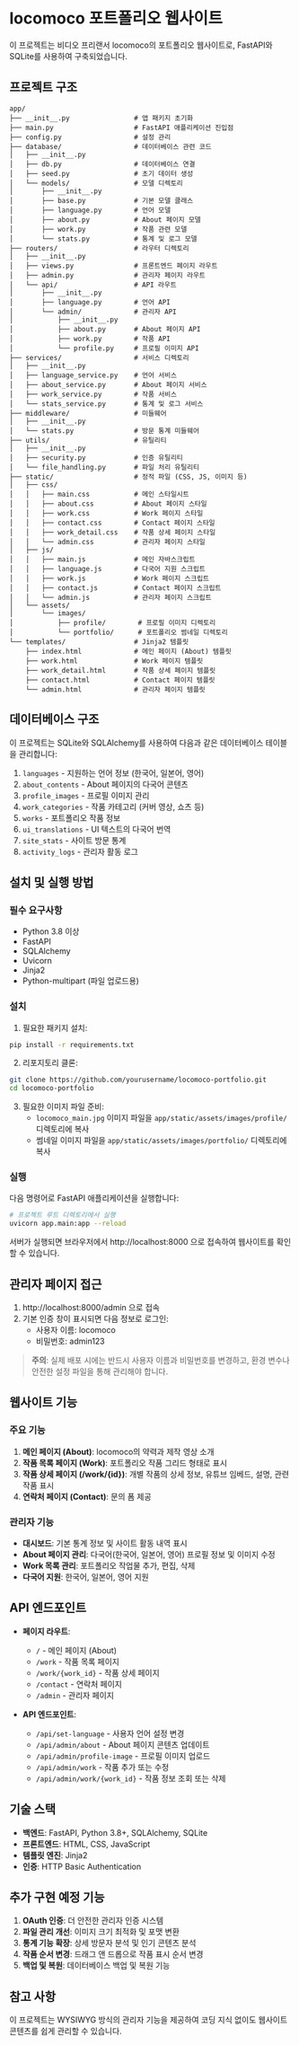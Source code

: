 # locomoco 포트폴리오 웹사이트

이 프로젝트는 비디오 프리랜서 locomoco의 포트폴리오 웹사이트로, FastAPI와 SQLite를 사용하여 구축되었습니다.

## 프로젝트 구조

```
app/
├── __init__.py                # 앱 패키지 초기화
├── main.py                    # FastAPI 애플리케이션 진입점
├── config.py                  # 설정 관리
├── database/                  # 데이터베이스 관련 코드
│   ├── __init__.py
│   ├── db.py                  # 데이터베이스 연결
│   ├── seed.py                # 초기 데이터 생성
│   └── models/                # 모델 디렉토리
│       ├── __init__.py
│       ├── base.py            # 기본 모델 클래스
│       ├── language.py        # 언어 모델
│       ├── about.py           # About 페이지 모델
│       ├── work.py            # 작품 관련 모델
│       └── stats.py           # 통계 및 로그 모델
├── routers/                   # 라우터 디렉토리
│   ├── __init__.py
│   ├── views.py               # 프론트엔드 페이지 라우트
│   ├── admin.py               # 관리자 페이지 라우트
│   └── api/                   # API 라우트
│       ├── __init__.py
│       ├── language.py        # 언어 API
│       └── admin/             # 관리자 API
│           ├── __init__.py
│           ├── about.py       # About 페이지 API
│           ├── work.py        # 작품 API
│           └── profile.py     # 프로필 이미지 API
├── services/                  # 서비스 디렉토리
│   ├── __init__.py
│   ├── language_service.py    # 언어 서비스
│   ├── about_service.py       # About 페이지 서비스
│   ├── work_service.py        # 작품 서비스
│   └── stats_service.py       # 통계 및 로그 서비스
├── middleware/                # 미들웨어
│   ├── __init__.py
│   └── stats.py               # 방문 통계 미들웨어
├── utils/                     # 유틸리티
│   ├── __init__.py
│   ├── security.py            # 인증 유틸리티
│   └── file_handling.py       # 파일 처리 유틸리티
├── static/                    # 정적 파일 (CSS, JS, 이미지 등)
│   ├── css/
│   │   ├── main.css           # 메인 스타일시트
│   │   ├── about.css          # About 페이지 스타일
│   │   ├── work.css           # Work 페이지 스타일
│   │   ├── contact.css        # Contact 페이지 스타일
│   │   ├── work_detail.css    # 작품 상세 페이지 스타일
│   │   └── admin.css          # 관리자 페이지 스타일
│   ├── js/
│   │   ├── main.js            # 메인 자바스크립트
│   │   ├── language.js        # 다국어 지원 스크립트
│   │   ├── work.js            # Work 페이지 스크립트
│   │   ├── contact.js         # Contact 페이지 스크립트
│   │   └── admin.js           # 관리자 페이지 스크립트
│   └── assets/
│       └── images/
│           ├── profile/        # 프로필 이미지 디렉토리
│           └── portfolio/      # 포트폴리오 썸네일 디렉토리
└── templates/                 # Jinja2 템플릿
    ├── index.html             # 메인 페이지 (About) 템플릿
    ├── work.html              # Work 페이지 템플릿
    ├── work_detail.html       # 작품 상세 페이지 템플릿
    ├── contact.html           # Contact 페이지 템플릿
    └── admin.html             # 관리자 페이지 템플릿
```

## 데이터베이스 구조

이 프로젝트는 SQLite와 SQLAlchemy를 사용하여 다음과 같은 데이터베이스 테이블을 관리합니다:

1. `languages` - 지원하는 언어 정보 (한국어, 일본어, 영어)
2. `about_contents` - About 페이지의 다국어 콘텐츠
3. `profile_images` - 프로필 이미지 관리
4. `work_categories` - 작품 카테고리 (커버 영상, 쇼츠 등)
5. `works` - 포트폴리오 작품 정보
6. `ui_translations` - UI 텍스트의 다국어 번역
7. `site_stats` - 사이트 방문 통계
8. `activity_logs` - 관리자 활동 로그

## 설치 및 실행 방법

### 필수 요구사항

- Python 3.8 이상
- FastAPI
- SQLAlchemy
- Uvicorn
- Jinja2
- Python-multipart (파일 업로드용)

### 설치

1. 필요한 패키지 설치:

```bash
pip install -r requirements.txt
```

2. 리포지토리 클론:

```bash
git clone https://github.com/yourusername/locomoco-portfolio.git
cd locomoco-portfolio
```

3. 필요한 이미지 파일 준비:
   - `locomoco_main.jpg` 이미지 파일을 `app/static/assets/images/profile/` 디렉토리에 복사
   - 썸네일 이미지 파일을 `app/static/assets/images/portfolio/` 디렉토리에 복사

### 실행

다음 명령어로 FastAPI 애플리케이션을 실행합니다:

```bash
# 프로젝트 루트 디렉토리에서 실행
uvicorn app.main:app --reload
```

서버가 실행되면 브라우저에서 http://localhost:8000 으로 접속하여 웹사이트를 확인할 수 있습니다.

## 관리자 페이지 접근

1. http://localhost:8000/admin 으로 접속
2. 기본 인증 창이 표시되면 다음 정보로 로그인:
   - 사용자 이름: locomoco
   - 비밀번호: admin123

> **주의**: 실제 배포 시에는 반드시 사용자 이름과 비밀번호를 변경하고, 환경 변수나 안전한 설정 파일을 통해 관리해야 합니다.

## 웹사이트 기능

### 주요 기능

1. **메인 페이지 (About)**: locomoco의 약력과 제작 영상 소개
2. **작품 목록 페이지 (Work)**: 포트폴리오 작품 그리드 형태로 표시
3. **작품 상세 페이지 (/work/{id})**: 개별 작품의 상세 정보, 유튜브 임베드, 설명, 관련 작품 표시
4. **연락처 페이지 (Contact)**: 문의 폼 제공

### 관리자 기능

- **대시보드**: 기본 통계 정보 및 사이트 활동 내역 표시
- **About 페이지 관리**: 다국어(한국어, 일본어, 영어) 프로필 정보 및 이미지 수정
- **Work 목록 관리**: 포트폴리오 작업물 추가, 편집, 삭제
- **다국어 지원**: 한국어, 일본어, 영어 지원

## API 엔드포인트

- **페이지 라우트**:

  - `/` - 메인 페이지 (About)
  - `/work` - 작품 목록 페이지
  - `/work/{work_id}` - 작품 상세 페이지
  - `/contact` - 연락처 페이지
  - `/admin` - 관리자 페이지

- **API 엔드포인트**:
  - `/api/set-language` - 사용자 언어 설정 변경
  - `/api/admin/about` - About 페이지 콘텐츠 업데이트
  - `/api/admin/profile-image` - 프로필 이미지 업로드
  - `/api/admin/work` - 작품 추가 또는 수정
  - `/api/admin/work/{work_id}` - 작품 정보 조회 또는 삭제

## 기술 스택

- **백엔드**: FastAPI, Python 3.8+, SQLAlchemy, SQLite
- **프론트엔드**: HTML, CSS, JavaScript
- **템플릿 엔진**: Jinja2
- **인증**: HTTP Basic Authentication

## 추가 구현 예정 기능

1. **OAuth 인증**: 더 안전한 관리자 인증 시스템
2. **파일 관리 개선**: 이미지 크기 최적화 및 포맷 변환
3. **통계 기능 확장**: 상세 방문자 분석 및 인기 콘텐츠 분석
4. **작품 순서 변경**: 드래그 앤 드롭으로 작품 표시 순서 변경
5. **백업 및 복원**: 데이터베이스 백업 및 복원 기능

## 참고 사항

이 프로젝트는 WYSIWYG 방식의 관리자 기능을 제공하여 코딩 지식 없이도 웹사이트 콘텐츠를 쉽게 관리할 수 있습니다.
